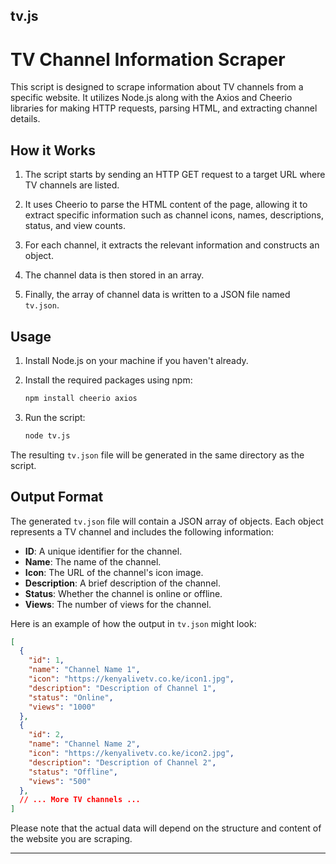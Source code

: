 tv.js
---

# TV Channel Information Scraper

This script is designed to scrape information about TV channels from a specific website. It utilizes Node.js along with the Axios and Cheerio libraries for making HTTP requests, parsing HTML, and extracting channel details.

## How it Works

1. The script starts by sending an HTTP GET request to a target URL where TV channels are listed.

2. It uses Cheerio to parse the HTML content of the page, allowing it to extract specific information such as channel icons, names, descriptions, status, and view counts.

3. For each channel, it extracts the relevant information and constructs an object.

4. The channel data is then stored in an array.

5. Finally, the array of channel data is written to a JSON file named `tv.json`.

## Usage

1. Install Node.js on your machine if you haven't already.

2. Install the required packages using npm:

   ```bash
   npm install cheerio axios
   ```

3. Run the script:

   ```bash
   node tv.js
   ```

The resulting `tv.json` file will be generated in the same directory as the script.

## Output Format

The generated `tv.json` file will contain a JSON array of objects. Each object represents a TV channel and includes the following information:

- **ID**: A unique identifier for the channel.
- **Name**: The name of the channel.
- **Icon**: The URL of the channel's icon image.
- **Description**: A brief description of the channel.
- **Status**: Whether the channel is online or offline.
- **Views**: The number of views for the channel.

Here is an example of how the output in `tv.json` might look:

```json
[
  {
    "id": 1,
    "name": "Channel Name 1",
    "icon": "https://kenyalivetv.co.ke/icon1.jpg",
    "description": "Description of Channel 1",
    "status": "Online",
    "views": "1000"
  },
  {
    "id": 2,
    "name": "Channel Name 2",
    "icon": "https://kenyalivetv.co.ke/icon2.jpg",
    "description": "Description of Channel 2",
    "status": "Offline",
    "views": "500"
  },
  // ... More TV channels ...
]
```

Please note that the actual data will depend on the structure and content of the website you are scraping.

---
